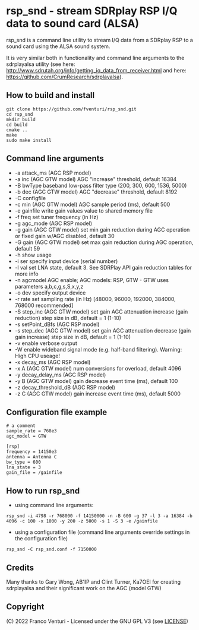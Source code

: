 # rsp_snd - stream SDRplay RSP I/Q data to sound card (ALSA)

rsp_snd is a command line utility to stream I/Q data from a SDRplay RSP to a sound card using the ALSA sound system.

It is very similar both in functionality and command line arguments to the sdrplayalsa utility (see here: http://www.sdrutah.org/info/getting_iq_data_from_receiver.html and here: https://github.com/CrumResearch/sdrplayalsa).


## How to build and install

```
git clone https://github.com/fventuri/rsp_snd.git
cd rsp_snd
mkdir build
cd build
cmake ..
make
sudo make install
```


## Command line arguments

  - -a attack_ms   (AGC RSP model)
  - -a inc   (AGC GTW model) AGC "increase" threshold, default 16384
  - -B bwType baseband low-pass filter type (200, 300, 600, 1536, 5000)
  - -b dec   (AGC GTW model) AGC "decrease" threshold, default 8192
  - -C configfile
  - -c min   (AGC GTW model) AGC sample period (ms), default 500
  - -e gainfile  write gain values value to shared memory file
  - -f freq  set tuner frequency (in Hz)
  - -g agc_mode    (AGC RSP model)
  - -g gain  (AGC GTW model) set min gain reduction during AGC operation or fixed gain w/AGC disabled, default 30
  - -G gain  (AGC GTW model) set max gain reduction during AGC operation, default 59
  - -h       show usage
  - -i ser   specify input device (serial number)
  - -l val   set LNA state, default 3.  See SDRPlay API gain reduction tables for more info
  - -n agcmodel  AGC enable; AGC models: RSP, GTW - GTW uses parameters a,b,c,g,s,S,x,y,z
  - -o dev   specify output device
  - -r rate  set sampling rate (in Hz) [48000, 96000, 192000, 384000, 768000 recommended]
  - -S step_inc  (AGC GTW model) set gain AGC attenuation increase (gain reduction) step size in dB, default = 1 (1-10)
  - -s setPoint_dBfs   (AGC RSP model)
  - -s step_dec  (AGC GTW model) set gain AGC attenuation decrease (gain gain increase) step size in dB, default = 1 (1-10)
  - -v       enable verbose output
  - -W       enable wideband signal mode (e.g. half-band filtering). Warning: High CPU useage!
  - -x decay_ms   (AGC RSP model)
  - -x A     (AGC GTW model) num conversions for overload, default 4096
  - -y decay_delay_ms   (AGC RSP model)
  - -y B     (AGC GTW model) gain decrease event time (ms), default 100
  - -z decay_threshold_dB   (AGC RSP model)
  - -z C     (AGC GTW model) gain increase event time (ms), default 5000


## Configuration file example

```
# a comment
sample_rate = 768e3
agc_model = GTW

[rsp]
frequency = 14150e3
antenna = Antenna C
bw_type = 600
lna_state = 3
gain_file = /gainfile
```


## How to run rsp_snd


- using command line arguments:
```
rsp_snd -i 4798 -r 768000 -f 14150000 -n -B 600 -g 37 -l 3 -a 16384 -b 4096 -c 100 -x 1000 -y 200 -z 5000 -s 1 -S 3 -e /gainfile
```

- using a configuration file (command line arguments override settings in the configuration file)
```
rsp_snd -C rsp_snd.conf -f 7150000
```


## Credits

Many thanks to Gary Wong, AB1IP and Clint Turner, Ka7OEI for creating sdrplayalsa and their significant work on the AGC (model GTW)


## Copyright

(C) 2022 Franco Venturi - Licensed under the GNU GPL V3 (see [LICENSE](LICENSE))
